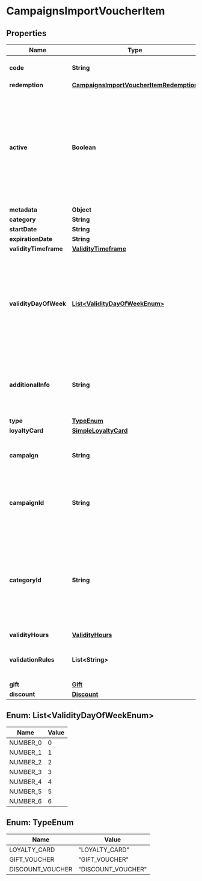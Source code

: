 

# CampaignsImportVoucherItem


## Properties

| Name | Type | Description |
|------------ | ------------- | ------------- |
|**code** | **String** | Value representing the imported code. |
|**redemption** | [**CampaignsImportVoucherItemRedemption**](CampaignsImportVoucherItemRedemption.md) |  |
|**active** | **Boolean** | A flag to toggle the voucher on or off. You can disable a voucher even though it&#39;s within the active period defined by the &#x60;start_date&#x60; and &#x60;expiration_date&#x60;.    - &#x60;true&#x60; indicates an *active* voucher - &#x60;false&#x60; indicates an *inactive* voucher |
|**metadata** | **Object** |  |
|**category** | **String** |  |
|**startDate** | **String** |  |
|**expirationDate** | **String** |  |
|**validityTimeframe** | [**ValidityTimeframe**](ValidityTimeframe.md) |  |
|**validityDayOfWeek** | [**List&lt;ValidityDayOfWeekEnum&gt;**](#List&lt;ValidityDayOfWeekEnum&gt;) | Integer array corresponding to the particular days of the week in which the voucher is valid.  - &#x60;0&#x60; Sunday - &#x60;1&#x60; Monday - &#x60;2&#x60; Tuesday - &#x60;3&#x60; Wednesday - &#x60;4&#x60; Thursday - &#x60;5&#x60; Friday - &#x60;6&#x60; Saturday |
|**additionalInfo** | **String** | An optional field to keep any extra textual information about the code such as a code description and details. |
|**type** | [**TypeEnum**](#TypeEnum) |  |
|**loyaltyCard** | [**SimpleLoyaltyCard**](SimpleLoyaltyCard.md) |  |
|**campaign** | **String** | Identifies the voucher&#39;s parent campaign using a unique campaign name. |
|**campaignId** | **String** | Identifies the voucher&#39;s parent campaign using a unique campaign ID assigned by the Voucherify API. |
|**categoryId** | **String** | The unique ID assigned by Voucherify of the tag defining the category that this voucher belongs to. Useful when listing vouchers using the &lt;!-- [List Vouchers](OpenAPI.json/paths/~1vouchers/get) --&gt;[List Vouchers](ref:list-vouchers) endpoint. |
|**validityHours** | [**ValidityHours**](ValidityHours.md) |  |
|**validationRules** | **List&lt;String&gt;** | Array containing the ID of the validation rule associated with the voucher. |
|**gift** | [**Gift**](Gift.md) |  |
|**discount** | [**Discount**](Discount.md) |  |



## Enum: List&lt;ValidityDayOfWeekEnum&gt;

| Name | Value |
|---- | -----|
| NUMBER_0 | 0 |
| NUMBER_1 | 1 |
| NUMBER_2 | 2 |
| NUMBER_3 | 3 |
| NUMBER_4 | 4 |
| NUMBER_5 | 5 |
| NUMBER_6 | 6 |



## Enum: TypeEnum

| Name | Value |
|---- | -----|
| LOYALTY_CARD | &quot;LOYALTY_CARD&quot; |
| GIFT_VOUCHER | &quot;GIFT_VOUCHER&quot; |
| DISCOUNT_VOUCHER | &quot;DISCOUNT_VOUCHER&quot; |



